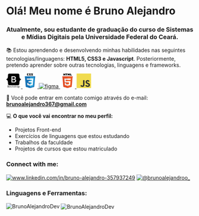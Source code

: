 <h1 align="centro">Olá! Meu nome é Bruno Alejandro</h1><h3 align="center">Atualmente, sou estudante de graduação do curso de Sistemas e Mídias Digitais pela Universidade Federal do Ceará.</h3>
 
📚 Estou aprendendo e desenvolvendo minhas habilidades nas seguintes tecnologias/linguagens: **HTML5, CSS3 e Javascript**. Posteriormente, pretendo aprender sobre outras tecnologias, linguagens e frameworks.

<p align="left"> <a href="https://getbootstrap.com" target="_blank" rel="noreferrer"> <img src="https://raw.githubusercontent.com/devicons/devicon/master/icons/bootstrap/bootstrap-plain-wordmark.svg" alt="bootstrap" width="40" height="40"/> </a> <a href="https://www.w3schools.com/css/" target="_blank" rel="noreferrer"> <img src="https://raw.githubusercontent.com/devicons/devicon/master/icons/css3/css3-original-wordmark.svg" alt="css3" width="40" height="40"/> </a> <a href="https://www.figma.com/" target="_blank" rel="noreferrer"> <img src="https://www.vectorlogo.zone/logos/figma/figma-icon.svg" alt="figma" width="40" height="40"/> </a> <a href="https://www.w3.org/html/" target="_blank" rel="noreferrer"> <img src="https://raw.githubusercontent.com/devicons/devicon/master/icons/html5/html5-original-wordmark.svg" alt="html5" width="40" height="40"/> </a> <a href="https://developer.mozilla.org/en-US/docs/Web/JavaScript" target="_blank" rel="noreferrer"> <img src="https://raw.githubusercontent.com/devicons/devicon/master/icons/javascript/javascript-original.svg" alt="javascript" width="40" height="40"/> </a> </p>

📧 Você pode entrar em contato comigo através do e-mail: **brunoalejandro367@gmail.com**

💻 **O que você vai encontrar no meu perfil:**
- Projetos Front-end
- Exercícios de linguagens que estou estudando
- Trabalhos da faculdade
- Projetos de cursos que estou matriculado

<h3 align="left">Connect with me:</h3>
<p align="left">
<a href="https://www.linkedin.com/in/brunoalejandrodev/" target="blank"><img align="center" 📫 src="https://raw.githubusercontent.com/rahuldkjain/github-profile-readme-generator/master/src/images/icons/Social/linked-in-alt.svg" alt="www.linkedin.com/in/bruno-alejandro-357937249" height="30" width="40" /></a>
<a href="https://instagram.com/brunoalejandroo_/" target="blank"><img align="center" src="https://raw.githubusercontent.com/rahuldkjain/github-profile-readme-generator/master/src/images/icons/Social/instagram.svg" alt="@brunoalejandroo_" height="30" width="40" /></a></p><h3 align="left">Linguagens e Ferramentas:</h3>

<p><img align="left" src="https://github-readme-stats.vercel.app/api/top-langs?username=BrunoAlejandroDev&show_icons=true&locale=en&layout=compact" alt="BrunoAlejandroDev" /></p><p>&nbsp;<img align="center" src="https://github-readme-stats.vercel.app/api?username=BrunoAlejandroDev&show_icons=true&locale=en" alt="BrunoAlejandroDev" /></p>
